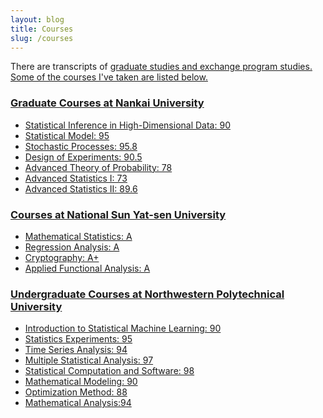 ```yaml
---
layout: blog
title: Courses
slug: /courses
---
```


<p> There are transcripts of <a href = 'https://maipdf.com/doc/d18518049676@pdf'>graduate studies and exchange program studies. Some of the courses I've taken are listed below. </p>

<h3>Graduate Courses at Nankai University </h3>
<p>
  <ul>
  <li>Statistical Inference in High-Dimensional Data: 90</li>
  <li>Statistical Model: 95</li>
  <li>Stochastic Processes: 95.8</li>
  <li>Design of Experiments: 90.5</li>
  <li>Advanced Theory of Probability: 78</li>  
  <li>Advanced Statistics I: 73</li>   
  <li>Advanced Statistics II: 89.6</li>   
  </ul>
</p>  


<h3> Courses at National Sun Yat-sen University </h3>
<p>
  <ul>
  <li>Mathematical Statistics: A</li>
  <li>Regression Analysis: A</li>
  <li>Cryptography: A+</li>
  <li>Applied Functional Analysis: A</li>
 
  </ul>
</p>


<h3>Undergraduate Courses at Northwestern Polytechnical University </h3>
<p>
  <ul>
  <li>Introduction to Statistical Machine Learning: 90</li>     
  <li>Statistics Experiments: 95</li>
  <li>Time Series Analysis: 94</li>
  <li>Multiple Statistical Analysis: 97</li>
  <li>Statistical Computation and Software: 98</li>
  <li>Mathematical Modeling: 90</li>  
  <li>Optimization Method: 88</li>   
  <li>Mathematical Analysis:94</li>  
  </ul>
</p>  

<br />
